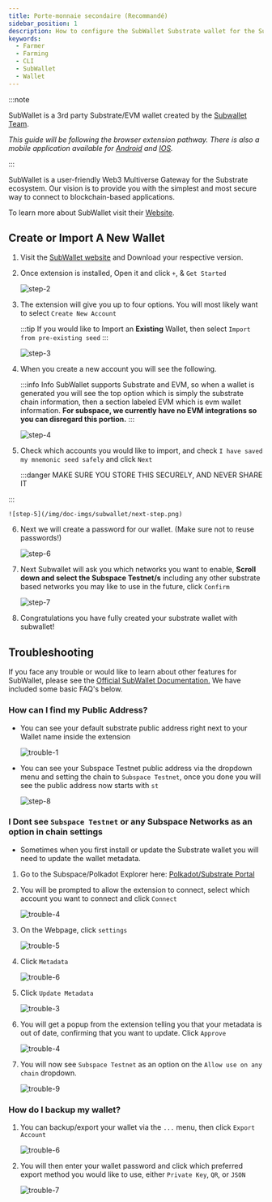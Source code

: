 ```yaml
---
title: Porte-monnaie secondaire (Recommandé)
sidebar_position: 1
description: How to configure the SubWallet Substrate wallet for the Subspace Network
keywords:
  - Farmer
  - Farming
  - CLI
  - SubWallet
  - Wallet
---
```


:::note




SubWallet is a 3rd party Substrate/EVM wallet created by the [Subwallet Team](https://subwallet.app).

*This guide will be following the browser extension pathway. There is also a mobile application available for [Android](https://play.google.com/store/apps/details?id=app.subwallet.mobile&pli=1) and [IOS](https://testflight.apple.com/join/ZW3pUbWj).*

:::




SubWallet is a user-friendly Web3 Multiverse Gateway for the Substrate ecosystem. Our vision is to provide you with the simplest and most secure way to connect to blockchain-based applications.

To learn more about SubWallet visit their [Website](https://subwallet.app).

## Create or Import A New Wallet

1. Visit the [SubWallet website](https://subwallet.app/download.html) and Download your respective version.
2. Once extension is installed, Open it and click `+`, & `Get Started`

    ![step-2](/img/doc-imgs/subwallet/welcome-back.png)

3. The extension will give you up to four options. You will most likely want to select `Create New Account`

    :::tip If you would like to Import an **Existing** Wallet, then select `Import from pre-existing seed`
:::



    ![step-3](/img/doc-imgs/subwallet/create-new.png)

4. When you create a new account you will see the following.

    :::info Info SubWallet supports Substrate and EVM, so when a wallet is generated you will see the top option which is simply the substrate chain information, then a section labeled EVM which is evm wallet information. **For subspace, we currently have no EVM integrations so you can disregard this portion.**
:::



    ![step-4](/img/doc-imgs/subwallet/select-account.png)


5. Check which accounts you would like to import, and check `I have saved my mnemonic seed safely` and click `Next`

    :::danger MAKE SURE YOU STORE THIS SECURELY, AND NEVER SHARE IT

:::

    ![step-5](/img/doc-imgs/subwallet/next-step.png)

6. Next we will create a password for our wallet. (Make sure not to reuse passwords!)

    ![step-6](/img/doc-imgs/subwallet/create-password.png)

7. Next Subwallet will ask you which networks you want to enable, **Scroll down and select the Subspace Testnet/s** including any other substrate based networks you may like to use in the future, click `Confirm`

    ![step-7](/img/doc-imgs/subwallet/select-network.png)

8. Congratulations you have fully created your substrate wallet with subwallet!

## Troubleshooting

If you face any trouble or would like to learn about other features for SubWallet, please see the [Official SubWallet Documentation.](https://docs.subwallet.app/) We have included some basic FAQ's below.

### How can I find my Public Address?
- You can see your default substrate public address right next to your Wallet name inside the extension

    ![trouble-1](/img/doc-imgs/subwallet/trouble-1.png)

- You can see your Subspace Testnet public address via the dropdown menu and setting the chain to `Subspace Testnet`, once you done you will see the public address now starts with `st`

    ![step-8](/img/doc-imgs/subwallet/final-page.png)

### I Dont see `Subspace Testnet` or any Subspace Networks as an option in chain settings

- Sometimes when you first install or update the Substrate wallet you will need to update the wallet metadata.

1. Go to the Subspace/Polkadot Explorer here: [Polkadot/Substrate Portal](https://polkadot.js.org/apps/?rpc=wss%3A%2F%2Ftest-rpc.subspace.network#/explorer)

2. You will be prompted to allow the extension to connect, select which account you want to connect and click `Connect`

    ![trouble-4](/img/doc-imgs/subwallet/trouble-2.png)

3. On the Webpage, click `settings`

    ![trouble-5](/img/doc-imgs/polkadot/trouble-5.png)

4. Click `Metadata`

    ![trouble-6](/img/doc-imgs/polkadot/trouble-6.png)

5. Click `Update Metadata`

    ![trouble-3](/img/doc-imgs/subwallet/trouble-3.png)

6. You will get a popup from the extension telling you that your metadata is out of date, confirming that you want to update. Click `Approve`

    ![trouble-4](/img/doc-imgs/subwallet/trouble-4.png)

7. You will now see `Subspace Testnet` as an option on the `Allow use on any chain` dropdown.

    ![trouble-9](/img/doc-imgs/subwallet/trouble-5.png)

### How do I backup my wallet?

1. You can backup/export your wallet via the `...` menu, then click `Export Account`

    ![trouble-6](/img/doc-imgs/subwallet/trouble-6.png)

2. You will then enter your wallet password and click which preferred export method you would like to use, either `Private Key`, `QR`, or `JSON`

    ![trouble-7](/img/doc-imgs/subwallet/trouble-7.png)


